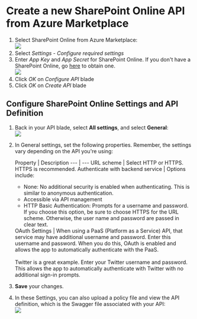 <properties
	pageTitle="Create a new SharePoint Online API"
	description=""
	services="powerapps"
	documentationCenter="" 
	authors="LinhTran"
	manager="gautamt"
	editor=""/>

<tags
   ms.service="powerapps"
   ms.devlang="na"
   ms.topic="article"
   ms.tgt_pltfrm="na"
   ms.workload="na" 
   ms.date="11/11/2015"
   ms.author="litran"/>


# Create a new SharePoint Online API from Azure Marketplace

1. Select SharePoint Online from Azure Marketplace:  
![][1]  
2. Select *Settings - Configure required settings*
3. Enter *App Key* and *App Secret* for SharePoint Online. If you don't have a SharePoint Online, go [here]() to obtain one.  
![][2]  
4. Click *OK* on *Configure API* blade
5. Click *OK* on *Create API* blade

## Configure SharePoint Online Settings and API Definition
1. Back in your API blade, select **All settings**, and select **General**:  
![][3]  
2. In General settings, set the following properties. Remember, the settings vary depending on the API you're using:  

	Property | Description
--- | ---
URL scheme | Select HTTP or HTTPS. HTTPS is recommended.
Authenticate with backend service | Options include: <ul><li>None: No additional security is enabled when authenticating. This is similar to anonymous authentication.</li><li>Accessible via API management</li><li>HTTP Basic Authentication: Prompts for a username and password. If you choose this option, be sure to choose HTTPS for the URL scheme. Otherwise, the user name and password are passed in clear text.</li></ul> 
OAuth Settings | When using a PaaS (Platform as a Service) API, that service may have additional username and password. Enter this username and password. When you do this, OAuth is enabled and allows the app to automatically authenticate with the PaaS.<br/><br/>Twitter is a great example. Enter your Twitter username and password. This allows the app to automatically authenticate with Twitter with no additional sign-in prompts. 

3. **Save** your changes.

4. In these Settings, you can also upload a policy file and view the API definition, which is the Swagger file associated with your API:  
![][4]  

[1]: ./media/powerapps-create-api-azuremarketplace-sharepointonline/marketplace.png
[2]: ./media/powerapps-create-api-azuremarketplace-sharepointonline/configure.png
[3]: ./media/powerapps-create-api-azuremarketplace-sharepointonline/generalsettings.png
[4]: ./media/powerapps-create-api-azuremarketplace-sharepointonline/policy.png
